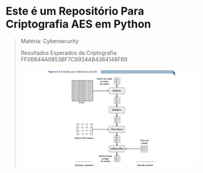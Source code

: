 # Este é um Repositório Para Criptografia AES em Python
> Matéria: Cybersecurity
> 
> Resultados Esperados da Criptografia: FF0B844A0853BF7C6934AB4364148FB9
> 
> ![alt text](image.png)
